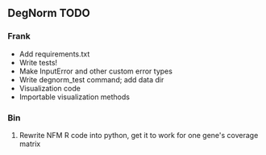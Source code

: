 ## DegNorm TODO

### Frank
- Add requirements.txt
- Write tests!
- Make InputError and other custom error types
- Write degnorm_test command; add data dir
- Visualization code
- Importable visualization methods


### Bin
1. Rewrite NFM R code into python, get it to work for one gene's coverage matrix